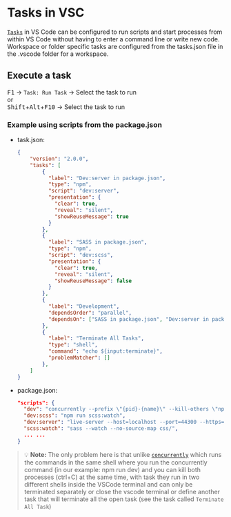 # Tasks in VSC

[`Tasks`](https://code.visualstudio.com/docs/editor/tasks) in VS Code can be configured to run scripts and start processes from within VS Code without having to enter a command line or write new code. Workspace or folder specific tasks are configured from the tasks.json file in the .vscode folder for a workspace.

## Execute a task

<kbd>F1</kbd> -> `Task: Run Task` -> Select the task to run  
or  
<kbd>Shift</kbd>+<kbd>Alt</kbd>+<kbd>F10</kbd> -> Select the task to run

### Example using scripts from the package.json

- task.json:

	```json
	{
		"version": "2.0.0",
		"tasks": [
			{
			  "label": "Dev:server in package.json",
			  "type": "npm",
			  "script": "dev:server",
			  "presentation": {
				"clear": true,
				"reveal": "silent",
				"showReuseMessage": true
			  }
			},
			{
			  "label": "SASS in package.json",
			  "type": "npm",
			  "script": "dev:scss",
			  "presentation": {
				"clear": true,
				"reveal": "silent",
				"showReuseMessage": false
			  }
			},
			{
			  "label": "Development",
			  "dependsOrder": "parallel",
			  "dependsOn": ["SASS in package.json", "Dev:server in package.json"]
			},
			{
		      "label": "Terminate All Tasks",
		      "type": "shell",
		      "command": "echo ${input:terminate}",
		      "problemMatcher": []
		    },
		]
	}
	```  

- package.json:  
  
  ```json
  "scripts": {
    "dev": "concurrently --prefix \"{pid}-{name}\" --kill-others \"npm:dev:*\"",
    "dev:scss": "npm run scss:watch",
    "dev:server": "live-server --host=localhost --port=44300 --https=\"C:\\Users\\idmoi_000\\AppData\\Local\\liveServer\\live-serve-config.js\"",
    "scss:watch": "sass --watch --no-source-map css/",
    ... ...
  }
  ```

> :bulb: **Note:**
  > The only problem here is that unlike [`concurrently`](https://www.npmjs.com/package/concurrently) which runs the commands in the same shell where you run the concurrently command (in our example: npm run dev) and you can kill both processes (ctrl+C) at the same time, with task they run in two different shells inside the VSCode terminal and can only be terminated separately or close the vscode terminal or define another task that will terminate all the open task (see the task called `Terminate All Task`)

